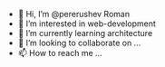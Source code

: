 - 👋 Hi, I’m @pererushev Roman
- 👀 I’m interested in web-development
- 🌱 I’m currently learning architecture
- 💞️ I’m looking to collaborate on ...
- 📫 How to reach me ...

<!---
pererushev/pererushev is a ✨ special ✨ repository because its `README.md` (this file) appears on your GitHub profile.
You can click the Preview link to take a look at your changes.
--->
